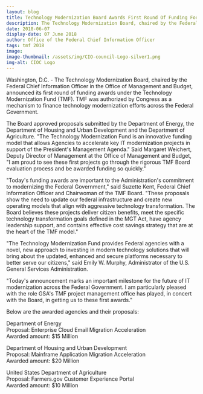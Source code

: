 ```yaml
---
layout: blog
title: Technology Modernization Board Awards First Round Of Funding For Modernizing Agency Technology
description: The Technology Modernization Board, chaired by the Federal Chief Information Officer in the Office of Management and Budget, announced its first round of funding awards under the Technology Modernization Fund (TMF).
date: 2018-06-07
display-date: 07 June 2018
author: Office of the Federal Chief Information Officer
tags: tmf 2018
image:
image-thumbnail: /assets/img/CIO-council-Logo-silver1.png
img-alt: CIOC Logo
---
```

Washington, D.C. - The Technology Modernization Board, chaired by the Federal Chief Information Officer in the Office of Management and Budget, announced its first round of funding awards under the Technology Modernization Fund (TMF). TMF was authorized by Congress as a mechanism to finance technology modernization efforts across the Federal Government.

The Board approved proposals submitted by the Department of Energy, the Department of Housing and Urban Development and the Department of Agriculture. "The Technology Modernization Fund is an innovative funding model that allows Agencies to accelerate key IT modernization projects in support of the President's Management Agenda." Said Margaret Weichert, Deputy Director of Management at the Office of Management and Budget, "I am proud to see these first projects go through the rigorous TMF Board evaluation process and be awarded funding so quickly."

"Today's funding awards are important to the Administration's commitment to modernizing the Federal Government," said Suzette Kent, Federal Chief Information Officer and Chairwoman of the TMF Board. "These proposals show the need to update our federal infrastructure and create new operating models that align with aggressive technology transformation. The Board believes these projects deliver citizen benefits, meet the specific technology transformation goals defined in the MGT Act, have agency leadership support, and contains effective cost savings strategy that are at the heart of the TMF model."

"The Technology Modernization Fund provides Federal agencies with a novel, new approach to investing in modern technology solutions that will bring about the updated, enhanced and secure platforms necessary to better serve our citizens," said Emily W. Murphy, Administrator of the U.S. General Services Administration.

"Today's announcement marks an important milestone for the future of IT modernization across the Federal Government. I am particularly pleased with the role GSA's TMF project management office has played, in concert with the Board, in getting us to these first awards."

Below are the awarded agencies and their proposals:

Department of Energy  
Proposal: Enterprise Cloud Email Migration Acceleration  
Awarded amount: $15 Million  

Department of Housing and Urban Development  
Proposal: Mainframe Application Migration Acceleration  
Awarded amount: $20 Million  

United States Department of Agriculture  
Proposal: Farmers.gov Customer Experience Portal  
Awarded amount: $10 Million  
